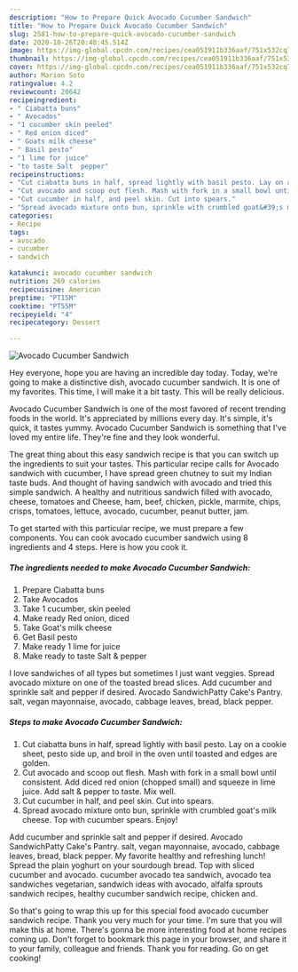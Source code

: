 ```yaml
---
description: "How to Prepare Quick Avocado Cucumber Sandwich"
title: "How to Prepare Quick Avocado Cucumber Sandwich"
slug: 2581-how-to-prepare-quick-avocado-cucumber-sandwich
date: 2020-10-26T20:40:45.514Z
image: https://img-global.cpcdn.com/recipes/cea051911b336aaf/751x532cq70/avocado-cucumber-sandwich-recipe-main-photo.jpg
thumbnail: https://img-global.cpcdn.com/recipes/cea051911b336aaf/751x532cq70/avocado-cucumber-sandwich-recipe-main-photo.jpg
cover: https://img-global.cpcdn.com/recipes/cea051911b336aaf/751x532cq70/avocado-cucumber-sandwich-recipe-main-photo.jpg
author: Marion Soto
ratingvalue: 4.2
reviewcount: 20642
recipeingredient:
- " Ciabatta buns"
- " Avocados"
- "1 cucumber skin peeled"
- " Red onion diced"
- " Goats milk cheese"
- " Basil pesto"
- "1 lime for juice"
- "to taste Salt  pepper"
recipeinstructions:
- "Cut ciabatta buns in half, spread lightly with basil pesto. Lay on a cookie sheet, pesto side up, and broil in the oven until toasted and edges are golden."
- "Cut avocado and scoop out flesh. Mash with fork in a small bowl until consistent. Add diced red onion (chopped small) and squeeze in lime juice. Add salt &amp; pepper to taste. Mix well."
- "Cut cucumber in half, and peel skin. Cut into spears."
- "Spread avocado mixture onto bun, sprinkle with crumbled goat&#39;s milk cheese. Top with cucumber spears. Enjoy!"
categories:
- Recipe
tags:
- avocado
- cucumber
- sandwich

katakunci: avocado cucumber sandwich 
nutrition: 269 calories
recipecuisine: American
preptime: "PT15M"
cooktime: "PT55M"
recipeyield: "4"
recipecategory: Dessert

---
```



![Avocado Cucumber Sandwich](https://img-global.cpcdn.com/recipes/cea051911b336aaf/751x532cq70/avocado-cucumber-sandwich-recipe-main-photo.jpg)

Hey everyone, hope you are having an incredible day today. Today, we're going to make a distinctive dish, avocado cucumber sandwich. It is one of my favorites. This time, I will make it a bit tasty. This will be really delicious.

Avocado Cucumber Sandwich is one of the most favored of recent trending foods in the world. It's appreciated by millions every day. It's simple, it's quick, it tastes yummy. Avocado Cucumber Sandwich is something that I've loved my entire life. They're fine and they look wonderful.

The great thing about this easy sandwich recipe is that you can switch up the ingredients to suit your tastes. This particular recipe calls for Avocado sandwich with cucumber, I have spread green chutney to suit my Indian taste buds. And thought of having sandwich with avocado and tried this simple sandwich. A healthy and nutritious sandwich filled with avocado, cheese, tomatoes and Cheese, ham, beef, chicken, pickle, marmite, chips, crisps, tomatoes, lettuce, avocado, cucumber, peanut butter, jam.


To get started with this particular recipe, we must prepare a few components. You can cook avocado cucumber sandwich using 8 ingredients and 4 steps. Here is how you cook it.

<!--inarticleads1-->

##### The ingredients needed to make Avocado Cucumber Sandwich:

1. Prepare  Ciabatta buns
1. Take  Avocados
1. Take 1 cucumber, skin peeled
1. Make ready  Red onion, diced
1. Take  Goat&#39;s milk cheese
1. Get  Basil pesto
1. Make ready 1 lime for juice
1. Make ready to taste Salt &amp; pepper


I love sandwiches of all types but sometimes I just want veggies. Spread avocado mixture on one of the toasted bread slices. Add cucumber and sprinkle salt and pepper if desired. Avocado SandwichPatty Cake&#39;s Pantry. salt, vegan mayonnaise, avocado, cabbage leaves, bread, black pepper. 

<!--inarticleads2-->

##### Steps to make Avocado Cucumber Sandwich:

1. Cut ciabatta buns in half, spread lightly with basil pesto. Lay on a cookie sheet, pesto side up, and broil in the oven until toasted and edges are golden.
1. Cut avocado and scoop out flesh. Mash with fork in a small bowl until consistent. Add diced red onion (chopped small) and squeeze in lime juice. Add salt &amp; pepper to taste. Mix well.
1. Cut cucumber in half, and peel skin. Cut into spears.
1. Spread avocado mixture onto bun, sprinkle with crumbled goat&#39;s milk cheese. Top with cucumber spears. Enjoy!


Add cucumber and sprinkle salt and pepper if desired. Avocado SandwichPatty Cake&#39;s Pantry. salt, vegan mayonnaise, avocado, cabbage leaves, bread, black pepper. My favorite healthy and refreshing lunch! Spread the plain yoghurt on your sourdough bread. Top with sliced cucumber and avocado. cucumber avocado tea sandwich, avocado tea sandwiches vegetarian, sandwich ideas with avocado, alfalfa sprouts sandwich recipes, healthy cucumber sandwich recipe, chicken and. 

So that's going to wrap this up for this special food avocado cucumber sandwich recipe. Thank you very much for your time. I'm sure that you will make this at home. There's gonna be more interesting food at home recipes coming up. Don't forget to bookmark this page in your browser, and share it to your family, colleague and friends. Thank you for reading. Go on get cooking!
